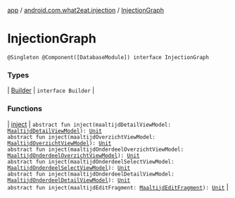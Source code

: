 [app](../../index.md) / [android.com.what2eat.injection](../index.md) / [InjectionGraph](./index.md)

# InjectionGraph

`@Singleton @Component([DatabaseModule]) interface InjectionGraph`

### Types

| [Builder](-builder/index.md) | `interface Builder` |

### Functions

| [inject](inject.md) | `abstract fun inject(maaltijdDetailViewModel: `[`MaaltijdDetailViewModel`](../../android.com.what2eat.viewmodels/-maaltijd-detail-view-model/index.md)`): `[`Unit`](https://kotlinlang.org/api/latest/jvm/stdlib/kotlin/-unit/index.html)<br>`abstract fun inject(maaltijdOverzichtViewModel: `[`MaaltijdOverzichtViewModel`](../../android.com.what2eat.viewmodels/-maaltijd-overzicht-view-model/index.md)`): `[`Unit`](https://kotlinlang.org/api/latest/jvm/stdlib/kotlin/-unit/index.html)<br>`abstract fun inject(maaltijdOnderdeelOverzichtViewModel: `[`MaaltijdOnderdeelOverzichtViewModel`](../../android.com.what2eat.viewmodels/-maaltijd-onderdeel-overzicht-view-model/index.md)`): `[`Unit`](https://kotlinlang.org/api/latest/jvm/stdlib/kotlin/-unit/index.html)<br>`abstract fun inject(maaltijdOnderdeelSelectViewModel: `[`MaaltijdOnderdeelSelectViewModel`](../../android.com.what2eat.viewmodels/-maaltijd-onderdeel-select-view-model/index.md)`): `[`Unit`](https://kotlinlang.org/api/latest/jvm/stdlib/kotlin/-unit/index.html)<br>`abstract fun inject(maaltijdOnderdeelDetailViewModel: `[`MaaltijdOnderdeelDetailViewModel`](../../android.com.what2eat.viewmodels/-maaltijd-onderdeel-detail-view-model/index.md)`): `[`Unit`](https://kotlinlang.org/api/latest/jvm/stdlib/kotlin/-unit/index.html)<br>`abstract fun inject(maaltijdEditFragment: `[`MaaltijdEditFragment`](../../android.com.what2eat.fragments/-maaltijd-edit-fragment/index.md)`): `[`Unit`](https://kotlinlang.org/api/latest/jvm/stdlib/kotlin/-unit/index.html) |

